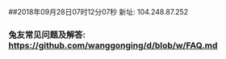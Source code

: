 ##2018年09月28日07时12分07秒 新址: 104.248.87.252
### 兔友常见问题及解答: https://github.com/wanggonging/d/blob/w/FAQ.md
